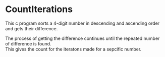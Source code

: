# CountIterations

This c program sorts a 4-digit number in descending and ascending order and gets their difference.

The process of getting the difference continues until the repeated number of difference is found.  
This gives the count for the iteratons made for a sepcific number.
